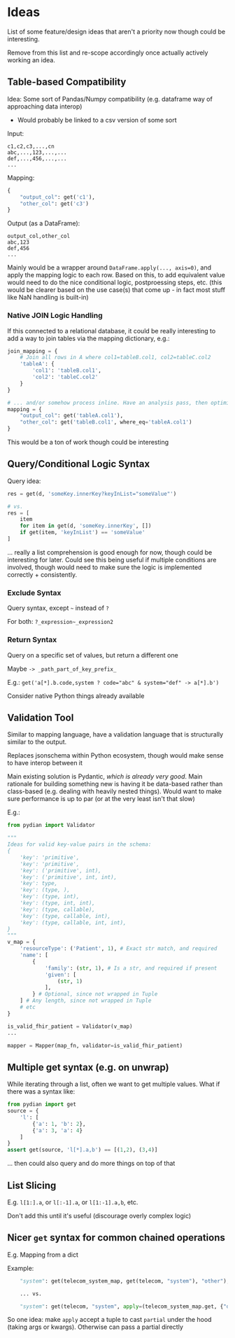 
# Ideas

List of some feature/design ideas that aren't a priority now though could be interesting.

Remove from this list and re-scope accordingly once actually actively working an idea.

## Table-based Compatibility
Idea: Some sort of Pandas/Numpy compatibility (e.g. dataframe way of approaching data interop)
- Would probably be linked to a csv version of some sort

Input:
```csv
c1,c2,c3,...,cn
abc,...,123,...,...
def,...,456,...,...
...
```

Mapping:
```python
{
    "output_col": get('c1'),
    "other_col": get('c3')
}
```

Output (as a DataFrame):
```csv
output_col,other_col
abc,123
def,456
...
```

Mainly would be a wrapper around `DataFrame.apply(..., axis=0)`, and apply the mapping logic to each row.
Based on this, to add equivalent value would need to do the nice conditional logic, postproessing steps, etc.
(this would be clearer based on the use case(s) that come up - in fact most stuff like NaN handling is built-in)

### Native JOIN Logic Handling
If this connected to a relational database, it could be really interesting to add a way to join tables via the mapping dictionary, e.g.:
```python
join_mapping = {
    # Join all rows in A where col1=tableB.col1, col2=tableC.col2
    'tableA': {
        'col1': 'tableB.col1',
        'col2': 'tableC.col2'
    }
}

# ... and/or somehow process inline. Have an analysis pass, then optimize the query accordingly
mapping = {
    "output_col": get('tableA.col1'),
    "other_col": get('tableB.col1', where_eq='tableA.col1')
}
```
This would be a ton of work though could be interesting

## Query/Conditional Logic Syntax
Query idea:
```python
res = get(d, 'someKey.innerKey?keyInList="someValue"')

# vs.
res = [
    item
    for item in get(d, 'someKey.innerKey', [])
    if get(item, 'keyInList') == 'someValue'
]
```
... really a list comprehension is good enough for now, though could be interesting for later.
Could see this being useful if multiple conditions are involved, though would need to
make sure the logic is implemented correctly + consistently.

### Exclude Syntax
Query syntax, except `~` instead of `?`

For both: `?_expression~_expression2`

### Return Syntax
Query on a specific set of values, but return a different one

Maybe `-> _path_part_of_key_prefix_`

E.g.: `get('a[*].b.code,system ? code="abc" & system="def" -> a[*].b')`

Consider native Python things already available

## Validation Tool
Similar to mapping language, have a validation language that is structurally similar to the output.

Replaces jsonschema within Python ecosystem, though would make sense to have interop between it

Main existing solution is Pydantic, _which is already very good_. Main rationale for building something new
is having it be data-based rather than class-based (e.g. dealing with heavily nested things).
Would want to make sure performance is up to par (or at the very least isn't that slow)

E.g.:
```python
from pydian import Validator

"""
Ideas for valid key-value pairs in the schema:
{
    'key': 'primitive',
    'key': 'primitive',
    'key': ('primitive', int),
    'key': ('primitive', int, int),
    'key': type,
    'key': (type, ),
    'key': (type, int),
    'key': (type, int, int),
    'key': (type, callable),
    'key': (type, callable, int),
    'key': (type, callable, int, int),
}
"""
v_map = {
    'resourceType': ('Patient', 1), # Exact str match, and required
    'name': [
        {
            'family': (str, 1), # Is a str, and required if present
            'given': [
                (str, 1)
            ],
        } # Optional, since not wrapped in Tuple
    ] # Any length, since not wrapped in Tuple
    # etc
}

is_valid_fhir_patient = Validator(v_map)
...

mapper = Mapper(map_fn, validator=is_valid_fhir_patient)
```

## Multiple get syntax (e.g. on unwrap)

While iterating through a list, often we want to get multiple values. What if there was a syntax like:
```python
from pydian import get
source = {
    'l': [
        {'a': 1, 'b': 2},
        {'a': 3, 'a': 4}
    ]
}
assert get(source, 'l[*].a,b') == [(1,2), (3,4)]
```
... then could also query and do more things on top of that

## List Slicing

E.g. `l[1:].a`, or `l[:-1].a`, or `l[1:-1].a,b`, etc.

Don't add this until it's useful (discourage overly complex logic)

## Nicer `get` syntax for common chained operations

E.g. Mapping from a dict

Example:
```python
    "system": get(telecom_system_map, get(telecom, "system"), "other"),

    ... vs.

    "system": get(telecom, "system", apply=(telecom_system_map.get, {"default": "other"}))
```

So one idea: make `apply` accept a tuple to cast `partial` under the hood (taking args or kwargs). Otherwise can pass a partial directly
